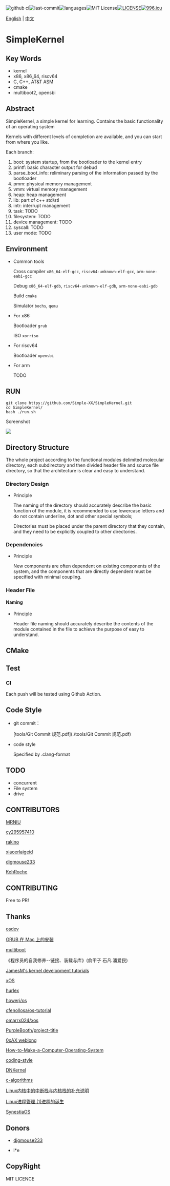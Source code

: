 ![github ci](https://github.com/Simple-XX/SimpleKernel/workflows/CMake/badge.svg)![last-commit](https://img.shields.io/github/last-commit/google/skia.svg)![languages](https://img.shields.io/github/languages/count/badges/shields.svg)![MIT License](https://img.shields.io/github/license/mashape/apistatus.svg)[![LICENSE](https://img.shields.io/badge/license-Anti%20996-blue.svg)](https://github.com/996icu/996.ICU/blob/master/LICENSE)[![996.icu](https://img.shields.io/badge/link-996.icu-red.svg)](https://996.icu)

[English](https://github.com/Simple-XX/SimpleKernel/blob/master/README_en.md) | [中文](https://github.com/Simple-XX/SimpleKernel/blob/master/README.md)

# SimpleKernel

## Key Words

- kernel
- x86, x86_64, riscv64
- C, C++, AT&T ASM
- cmake
- multiboot2, opensbi

## Abstract

SimpleKernel, a simple kernel for learning. Contains the basic functionality of an operating system

Kernels with different levels of completion are available, and you can start from where you like.

Each branch:

1. boot: system startup, from the bootloader to the kernel entry
2. printf: basic character output for debud
3. parse_boot_info: reliminary parsing of the information passed by the bootloader
4. pmm: physical memory management
5. vmm: virtual memory management
6. heap: heap management
7. lib: part of c++ std/stl
8. intr: interrupt management
9. task: TODO
10. filesystem: TODO
11. device management: TODO
12. syscall: TODO
13. user mode: TODO

## Environment

- Common tools

    Cross compiler `x86_64-elf-gcc`, `riscv64-unknown-elf-gcc`, `arm-none-eabi-gcc`

    Debug `x86_64-elf-gdb`, `riscv64-unknown-elf-gdb`, `arm-none-eabi-gdb`

    Build `cmake`

    Simulator `bochs`, `qemu`

- For x86

    Bootloader `grub`
    
    ISO `xorriso`
    
- For riscv64

    Bootloader `opensbi`
    
- For arm

    TODO

## RUN

```shell
git clone https://github.com/Simple-XX/SimpleKernel.git
cd SimpleKernel/
bash ./run.sh
```

Screenshot

![](https://tva1.sinaimg.cn/large/00831rSTly1gdl6i75r60j317s0u046c.jpg)

## Directory Structure

The whole project according to the functional modules delimited molecular directory, each subdirectory and then divided header file and source file directory, so that the architecture is clear and easy to understand.

### Directory Design

- Principle

    The naming of the directory should accurately describe the basic function of the module, it is recommended to use lowercase letters and do not contain underline, dot and other special symbols;

    Directories must be placed under the parent directory that they contain, and they need to be explicitly coupled to other directories.

### Dependencies

- Principle

    New components are often dependent on existing components of the system, and the components that are directly dependent must be specified with minimal coupling.

### Header File

#### Naming

- Principle

    Header file naming should accurately describe the contents of the module contained in the file to achieve the purpose of easy to understand.

## CMake

## Test

### CI

Each push will be tested using Github Action.

## Code Style

- git commit：

    [tools/Git Commit 规范.pdf](./tools/Git Commit 规范.pdf)

- code style

    Specified by .clang-format

## TODO

- concurrent
- File system
- drive

## CONTRIBUTORS

[MRNIU](https://github.com/MRNIU)

[cy295957410](https://github.com/cy295957410)

[rakino](https://github.com/rakino)

[xiaoerlaigeid](https://github.com/xiaoerlaigeid)

[digmouse233](https://github.com/digmouse233)

[KehRoche](https://github.com/KehRoche)

## CONTRIBUTING

Free to PR!

## Thanks

[osdev](https://wiki.osdev.org)

[GRUB 在 Mac 上的安装](https://wiki.osdev.org/GRUB#Installing_GRUB_2_on_OS_X)

[multiboot](https://www.gnu.org/software/grub/manual/multiboot/multiboot.html)

《程序员的自我修养--链接、装载与库》(俞甲子 石凡 潘爱民)

[JamesM's kernel development tutorials](http://www.jamesmolloy.co.uk/tutorial_html/1.-Environment%20setup.html)

[xOS](https://github.com/fengleicn/xOS)

[hurlex](http://wiki.0xffffff.org/posts/hurlex-8.html)

[howerj/os](https://github.com/howerj/os)

[cfenollosa/os-tutorial](https://github.com/cfenollosa/os-tutorial)

[omarrx024/xos](https://github.com/omarrx024/xos)

[PurpleBooth/project-title](https://gist.github.com/PurpleBooth/109311bb0361f32d87a2%23project-title)

[0xAX weblong](http://0xax.blogspot.com/search/label/asm)

[How-to-Make-a-Computer-Operating-System](https://github.com/SamyPesse/How-to-Make-a-Computer-Operating-System)

[coding-style](https://www.kernel.org/doc/Documentation/process/coding-style.rst)

[DNKernel](https://github.com/morimolymoly/DNKernel)

[c-algorithms](https://github.com/fragglet/c-algorithms)

[Linux内核中的中断栈与内核栈的补充说明](http://blog.chinaunix.net/uid-23769728-id-3077874.html)

[Linux进程管理 (1)进程的诞生](https://www.cnblogs.com/arnoldlu/p/8466928.html)

[SynestiaOS](https://github.com/SynestiaOS/SynestiaOS)

## Donors

- [digmouse233](https://github.com/digmouse233)

- l*e

## CopyRight

MIT LICENCE
